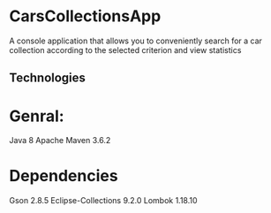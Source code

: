 # CarsCollectionsApp
A console application that allows you to conveniently search for a car collection according to the selected criterion and view statistics

## Technologies
# Genral:
Java 8
Apache Maven 3.6.2

# Dependencies
Gson 2.8.5
Eclipse-Collections 9.2.0
Lombok 1.18.10

